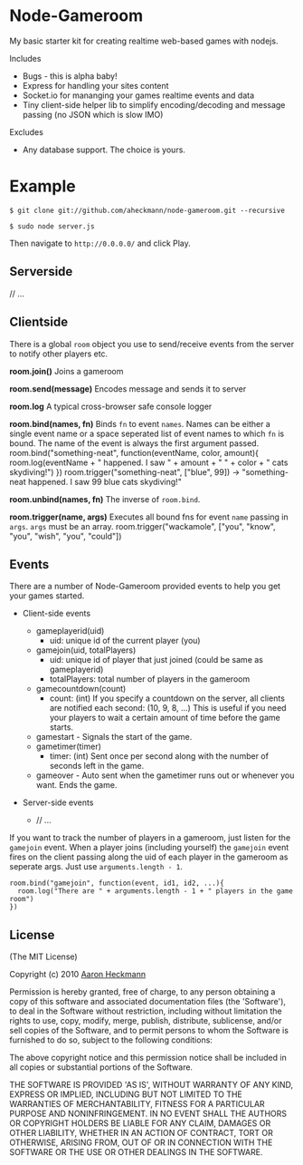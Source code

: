 # Node-Gameroom
My basic starter kit for creating realtime web-based games with nodejs.

  Includes

  - Bugs - this is alpha baby!
  - Express for handling your sites content
  - Socket.io for mananging your games realtime events and data
  - Tiny client-side helper lib to simplify encoding/decoding and message passing (no JSON which is slow IMO)

  Excludes

  - Any database support. The choice is yours.

# Example
`$ git clone git://github.com/aheckmann/node-gameroom.git --recursive`

`$ sudo node server.js` 

Then navigate to `http://0.0.0.0/` and click Play.

## Serverside
// ...


## Clientside

There is a global `room` object you use to send/receive events from the server
to notify other players etc.

**room.join()** 
Joins a gameroom

**room.send(message)** 
Encodes message and sends it to server 

**room.log**
A typical cross-browser safe console logger

**room.bind(names, fn)** 
Binds `fn` to event `names`. Names can be either a single event name or a space seperated list of event names to which `fn` is bound. The name of the event is always the first argument passed.
    room.bind("something-neat", function(eventName, color, amount){
      room.log(eventName + " happened. I saw " + amount + " " + color + " cats skydiving!")
    })
    room.trigger("something-neat", ["blue", 99]) ->  "something-neat happened. I saw 99 blue cats skydiving!"

**room.unbind(names, fn)** 
The inverse of `room.bind`.

**room.trigger(name, args)** 
Executes all bound fns for event `name` passing in `args`. `args` must be an array.
    room.trigger("wackamole", ["you", "know", "you", "wish", "you", "could"])


## Events

There are a number of Node-Gameroom provided events to help you get your games started.

  - Client-side events
    - gameplayerid(uid) 
      - uid: unique id of the current player (you)
    - gamejoin(uid, totalPlayers)
      - uid: unique id of player that just joined (could be same as gameplayerid)
      - totalPlayers: total number of players in the gameroom
    - gamecountdown(count)
      - count: (int) If you specify a countdown on the server, all clients are notified each second: (10, 9, 8, ...) This is useful if you need your players to wait a certain amount of time before the game starts.
    - gamestart - Signals the start of the game.
    - gametimer(timer)
      - timer: (int) Sent once per second along with the number of seconds left in the game.
    - gameover - Auto sent when the gametimer runs out or whenever you want. Ends the game.

  - Server-side events
    - // ...


If you want to track the number of players in a gameroom, just listen for the `gamejoin` event. When a player joins (including yourself) the `gamejoin` event fires on the client passing along the uid of each player in the gameroom as seperate args. Just use `arguments.length - 1`.

    room.bind("gamejoin", function(event, id1, id2, ...){
      room.log("There are " + arguments.length - 1 + " players in the game room")
    })

## License 

(The MIT License)

Copyright (c) 2010 [Aaron Heckmann](aaron.heckmann+github@gmail.com)

Permission is hereby granted, free of charge, to any person obtaining
a copy of this software and associated documentation files (the
'Software'), to deal in the Software without restriction, including
without limitation the rights to use, copy, modify, merge, publish,
distribute, sublicense, and/or sell copies of the Software, and to
permit persons to whom the Software is furnished to do so, subject to
the following conditions:

The above copyright notice and this permission notice shall be
included in all copies or substantial portions of the Software.

THE SOFTWARE IS PROVIDED 'AS IS', WITHOUT WARRANTY OF ANY KIND,
EXPRESS OR IMPLIED, INCLUDING BUT NOT LIMITED TO THE WARRANTIES OF
MERCHANTABILITY, FITNESS FOR A PARTICULAR PURPOSE AND NONINFRINGEMENT.
IN NO EVENT SHALL THE AUTHORS OR COPYRIGHT HOLDERS BE LIABLE FOR ANY
CLAIM, DAMAGES OR OTHER LIABILITY, WHETHER IN AN ACTION OF CONTRACT,
TORT OR OTHERWISE, ARISING FROM, OUT OF OR IN CONNECTION WITH THE
SOFTWARE OR THE USE OR OTHER DEALINGS IN THE SOFTWARE.
